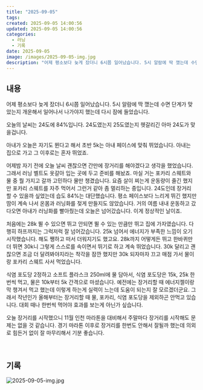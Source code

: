 ```yaml
---
title: "2025-09-05"
tags:
created: 2025-09-05 14:00:56
updated: 2025-09-05 14:00:56
categories:
  - 러닝
  - 기록
date: 2025-09-05
image: /images/2025-09-05-img.jpg
description: "어제 평소보다 늦게 잤더니 6시쯤 일어났습니다. 5시 알람에 딱 깼는데 수면 단계가 맞았는지 개운해서 일어나서 나가야지 했는데 다시 잠에 들었습니다. 오늘의 날씨는 24도에 84%입니다. 24도였는지 25도였는지 헷갈리긴 아마 24도가 맞을겁니다. 아내가 오늘은 자기도 뛴다고 해서 초반"
---
```


## 내용

어제 평소보다 늦게 잤더니 6시쯤 일어났습니다. 5시 알람에 딱 깼는데 수면 단계가 맞았는지 개운해서 일어나서 나가야지 했는데 다시 잠에 들었습니다.

오늘의 날씨는 24도에 84%입니다. 24도였는지 25도였는지 헷갈리긴 아마 24도가 맞을겁니다. 

아내가 오늘은 자기도 뛴다고 해서 초반 5k는 아내 페이스에 맞춰 뛰었습니다. 아내는 집으로 가고 그 이후로는 혼자 뛰었죠.

어제밤 자기 전에 오늘 날씨 괜찮으면 간만에 장거리를 해야겠다고 생각을 했었습니다. 그래서 러닝 벨트도 옷갈아 입는 곳에 두고 준비를 해놨죠. 마실 거는 포카리 스웨트와 물 중 뭘 가지고 갈까 고민하다 물만 챙겼습니다. 요즘 살이 찌는게 운동량이 줄긴 했지만 포카리 스웨트를 자주 먹어서 그런거 같아 좀 멀리하는 중입니다. 24도인데 장거리 할 수 있을까 싶었는데 습도 84%는 대단했습니다. 평소 페이스보다 느리게 뛰긴 했지만 땀이 계속 나서 온몸과 러닝화를 젖게 만들지도 않았습니다. 거의 여름 내내 운동하고 갔다오면 아내가 러닝화를 빨아줬는데 오늘은 넘어갔습니다. 이게 정상적인 날이죠. 

처음에는 28k 뛸 수 있으면 뛰고 안되면 뛸 수 있는 만큼만 뛰고 집에 가자였습니다. 다행히 하프까지는 그럭저럭 잘 넘어갔습니다. 25k 넘어서 에너지가 부족한 느낌이 오기 시작했습니다. 해도 쨍하고 떠서 더워지기도 했고요. 28k까지 어떻게든 뛰고 한바퀴만 더 뛰면 30k니 그렇게 스스로를 속이면서 뛰기로 하고 계속 뛰었습니다. 30k 달리고 괜찮으면 조금 더 달려봐야지라는 착각을 잠깐 했지만 30k 되자마자 끄고 매점 가서 물이랑 포카리 스웨트 사서 먹었습니다.

식염 포도당 2정하고 소프트 플라스크 250ml에 물 담아서, 식염 포도당은 15k, 25k 한번씩 먹고, 물은 10k부터 5k 간격으로 마셨습니다. 예전에는 장거리할 때 에너지젤이랑 막 챙겨서 먹고 했는데 이렇게 하는게 실력이 느는데 도움이 되는지 잘 모르겠더군요. 그래서 작년인가 올해부터는 장거리할 때 물, 포카리, 식염 포도당을 제외하곤 안먹고 있습니다. 대회 때나 한번씩 먹어야 효과를 보는게 아닌가 싶습니다.

오늘 장거리를 시작했으니 11월 인천 마라톤을 대비해서 주말마다 장거리를 시작해도 문제는 없을 것 같습니다. 경기 마라톤 이후로 장거리를 한번도 안해서 잘될까 했는데 의외로 힘든거 없이 잘 마무리해서 기분 좋습니다. 

 

## 기록

 
 ![2025-09-05-img.jpg](/images/2025-09-05-img.jpg)
